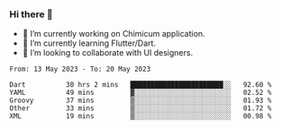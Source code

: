 ### Hi there 👋

<!--
**devcat37/devcat37** is a ✨ _special_ ✨ repository because its `README.md` (this file) appears on your GitHub profile.-->


- 🔭 I’m currently working on Chimicum application.
- 🌱 I’m currently learning Flutter/Dart.
- 👯 I’m looking to collaborate with UI designers.
<!-- - 🤔 I’m looking for help with ... -->

<!--START_SECTION:waka-->

```text
From: 13 May 2023 - To: 20 May 2023

Dart          30 hrs 2 mins   ███████████████████████░░   92.60 %
YAML          49 mins         ▓░░░░░░░░░░░░░░░░░░░░░░░░   02.52 %
Groovy        37 mins         ▒░░░░░░░░░░░░░░░░░░░░░░░░   01.93 %
Other         33 mins         ▒░░░░░░░░░░░░░░░░░░░░░░░░   01.72 %
XML           19 mins         ▒░░░░░░░░░░░░░░░░░░░░░░░░   00.98 %
```

<!--END_SECTION:waka-->
